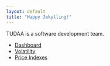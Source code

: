```yaml
---
layout: default
title: "Happy Jekylling!"
---
```


<!-- ## You're ready to go!

Start developing your Jekyll website. -->

<p>TUDAA is a software development team.
<ul>
<li><a href="/dashboard">Dashboard</a></li>
<li><a href="/volatility">Volatility</a></li>
<li><a href="/indexes">Price Indexes</a></li>
</ul>
